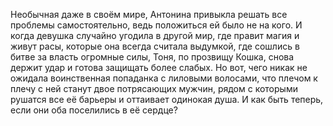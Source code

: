 <!--2025-05-10 13:08:10--><!--pdate:-->
Необычная даже в своём мире, Антонина привыкла решать все проблемы самостоятельно, ведь положиться ей было не на кого. И когда девушка случайно угодила в другой мир, где правит магия и живут расы, которые она всегда считала выдумкой, где сошлись в битве за власть огромные силы, Тоня, по прозвищу Кошка, снова держит удар и готова защищать более слабых. Но вот, чего никак не ожидала воинственная попаданка с лиловыми волосами, что плечом к плечу с ней станут двое потрясающих мужчин, рядом с которыми рушатся все её барьеры и оттаивает одинокая душа. И как быть теперь, если они оба поселились в её сердце?